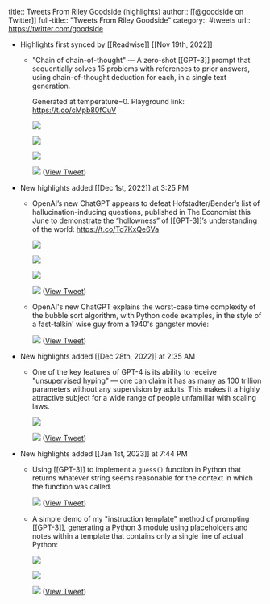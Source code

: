 title:: Tweets From Riley Goodside (highlights)
author:: [[@goodside on Twitter]]
full-title:: "Tweets From Riley Goodside"
category:: #tweets
url:: https://twitter.com/goodside

- Highlights first synced by [[Readwise]] [[Nov 19th, 2022]]
	- "Chain of chain-of-thought" — A zero-shot [[GPT-3]] prompt that sequentially solves 15 problems with references to prior answers, using chain-of-thought deduction for each, in a single text generation.
	  
	  Generated at temperature=0. Playground link: https://t.co/cMpb80fCuV 
	  
	  ![](https://pbs.twimg.com/media/FfnIw3rVsAAde_E.jpg) 
	  
	  ![](https://pbs.twimg.com/media/FfnI6Z2UcAA6Zug.jpg) 
	  
	  ![](https://pbs.twimg.com/media/FfnJBmgUAAEPq8n.jpg) 
	  
	  ![](https://pbs.twimg.com/media/FfnJGNYVsAA-wr4.jpg) ([View Tweet](https://twitter.com/goodside/status/1583518688971411457))
- New highlights added [[Dec 1st, 2022]] at 3:25 PM
	- OpenAI’s new ChatGPT appears to defeat Hofstadter/Bender’s list of hallucination-inducing questions, published in The Economist this June to demonstrate the “hollowness” of [[GPT-3]]’s understanding of the world: https://t.co/Td7KxQe6Va 
	  
	  ![](https://pbs.twimg.com/media/Fi1tQCIXoAIBe8F.jpg) 
	  
	  ![](https://pbs.twimg.com/media/Fi1tQCHXgAYZPb-.jpg) 
	  
	  ![](https://pbs.twimg.com/media/Fi1tQCGXgAMxDpE.jpg) 
	  
	  ![](https://pbs.twimg.com/media/Fi1tQCHXoAE_CvD.jpg) ([View Tweet](https://twitter.com/goodside/status/1598053568422248448))
	- OpenAI's new ChatGPT explains the worst-case time complexity of the bubble sort algorithm, with Python code examples, in the style of a fast-talkin' wise guy from a 1940's gangster movie: 
	  
	  ![](https://pbs.twimg.com/media/Fi2yZq1XEAEs9cp.jpg) ([View Tweet](https://twitter.com/goodside/status/1598129631609380864))
- New highlights added [[Dec 28th, 2022]] at 2:35 AM
	- One of the key features of GPT-4 is its ability to receive "unsupervised hyping" — one can claim it has as many as 100 trillion parameters without any supervision by adults. This makes it a highly attractive subject for a wide range of people unfamiliar with scaling laws. 
	  
	  ![](https://pbs.twimg.com/media/Fk9yu5OWQAILDWw.jpg) 
	  
	  ![](https://pbs.twimg.com/media/Fk90zW3X0AIXaeF.jpg) ([View Tweet](https://twitter.com/goodside/status/1607633071704006657))
- New highlights added [[Jan 1st, 2023]] at 7:44 PM
	- Using [[GPT-3]] to implement a `guess()` function in Python that returns whatever string seems reasonable for the context in which the function was called. 
	  
	  ![](https://pbs.twimg.com/media/FlXd73zXoAAPw1E.jpg) ([View Tweet](https://twitter.com/goodside/status/1609436504702717952))
	- A simple demo of my "instruction template" method of prompting [[GPT-3]], generating a Python 3 module using placeholders and notes within a template that contains only a single line of actual Python: 
	  
	  ![](https://pbs.twimg.com/media/FlX2e7KXEAQ7x6a.png) 
	  
	  ![](https://pbs.twimg.com/media/FlX2npGWQAEBM_Q.jpg) 
	  
	  ![](https://pbs.twimg.com/media/FlX3g4oXwAM4voo.jpg) ([View Tweet](https://twitter.com/goodside/status/1609465914453377024))